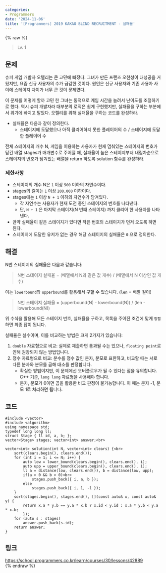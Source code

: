 ```yaml
---
categories:
- Programmers
date: '2024-11-06'
title: '[Programmers] 2019 KAKAO BLIND RECRUITMENT - 실패율'
---
```


{% raw %}
> Lv. 1<br>

## 문제
슈퍼 게임 개발자 오렐리는 큰 고민에 빠졌다. 그녀가 만든 프랜즈 오천성이 대성공을 거뒀지만, 요즘 신규 사용자의 수가 급감한 것이다. 원인은 신규 사용자와 기존 사용자 사이에 스테이지 차이가 너무 큰 것이 문제였다.

이 문제를 어떻게 할까 고민 한 그녀는 동적으로 게임 시간을 늘려서 난이도를 조절하기로 했다. 역시 슈퍼 개발자라 대부분의 로직은 쉽게 구현했지만, 실패율을 구하는 부분에서 위기에 빠지고 말았다. 오렐리를 위해 실패율을 구하는 코드를 완성하라.

-   실패율은 다음과 같이 정의한다.
    -   스테이지에 도달했으나 아직 클리어하지 못한 플레이어의 수 / 스테이지에 도달한 플레이어 수

전체 스테이지의 개수 N, 게임을 이용하는 사용자가 현재 멈춰있는 스테이지의 번호가 담긴 배열 stages가 매개변수로 주어질 때, 실패율이 높은 스테이지부터 내림차순으로 스테이지의 번호가 담겨있는 배열을 return 하도록 solution 함수를 완성하라.

### 제한사항
-   스테이지의 개수 N은  `1`  이상  `500`  이하의 자연수이다.
-   stages의 길이는  `1`  이상  `200,000`  이하이다.
-   stages에는  `1`  이상  `N + 1`  이하의 자연수가 담겨있다.
    -   각 자연수는 사용자가 현재 도전 중인 스테이지의 번호를 나타낸다.
    -   단,  `N + 1`  은 마지막 스테이지(N 번째 스테이지) 까지 클리어 한 사용자를 나타낸다.
-   만약 실패율이 같은 스테이지가 있다면 작은 번호의 스테이지가 먼저 오도록 하면 된다.
-   스테이지에 도달한 유저가 없는 경우 해당 스테이지의 실패율은  `0`  으로 정의한다.

## 해결
N번 스테이지의 실패율은 다음과 같습니다:
> N번 스테이지 실패율 = (배열에서 N과 같은 값 개수) / (배열에서 N 이상인 값 개수)<br>

이는 `lowerbound`와 `upperbound`를 활용해서 구할 수 있습니다. (`len` = 배열 길이)
> N번 스테이지 실패율 = (upperbound(N) - lowerbound(N)) / (len - lowerbound(N))<br>

위 수식을 활용해 모든 스테이지 번호, 실패율을 구하고, 목록을 주어진 조건에 맞게 `정렬`하면 최종 답이 됩니다.

실패율은 실수이며, 이를 비교하는 방법은 크게 2가지가 있습니다:
1. `double` 자료형으로 비교: 실제로 제출하면 통과될 수는 있으나, `floating point`로 인해 권장되지 않는 방법입니다.
2. 정수 자료형으로 비교: 분수를 정수 값인 분자, 분모로 표한하고, 비교할 때는 서로 다른 분자와 분모를 곱해 대소를 판정합니다.
	- 확실한 방법이지만, 이 문제에선 오버플로우가 될 수 있다는 점을 유의합니다. C++ 기준, `long long` 자료형을 사용해야 합니다.
	- 분자, 분모가 0이면 곱을 활용한 비교 판정이 불가능합니다. 이 때는 분자 -1, 분모 1로 처리하면 됩니다.

## 코드
```
#include <vector>
#include <algorithm>
using namespace std;
typedef long long ll;
struct Stage { ll id, a, b; };
vector<Stage> stages; vector<int> answer;<br>

vector<int> solution(int N, vector<int> clears) {<br>
    sort(clears.begin(), clears.end());
    for (int i = 1; i <= N; i++) {
        auto low = lower_bound(clears.begin(), clears.end(), i);
        auto upp = upper_bound(clears.begin(), clears.end(), i);
        ll a = distance(low, clears.end()), b = distance(low, upp);
        if(a > 0 && b > 0)<br>
            stages.push_back({ i, a, b });
        else
            stages.push_back({ i, 1, -1 });
    }
    sort(stages.begin(), stages.end(), [](const auto& x, const auto& y) {
        return x.a * y.b == y.a * x.b ? x.id < y.id : x.a * y.b < y.a * x.b;
        });
    for (auto s : stages)
        answer.push_back(s.id);
    return answer;
}
```

## 링크
https://school.programmers.co.kr/learn/courses/30/lessons/42889<br>
{% endraw %}